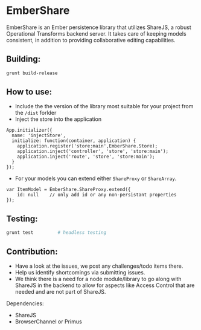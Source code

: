 # EmberShare

EmberShare is an Ember persistence library that utilizes ShareJS, a robust Operational Transforms backend server. It takes care of keeping models consistent, in addition to providing collaborative editing capabilities. 

## Building:

```sh
grunt build-release
```
## How to use:

+ Include the the version of the library most suitable for your project from the `/dist` forlder
+ Inject the store into the application

```
App.initializer({
  name: 'injectStore',
  initialize: function(container, application) {
	application.register('store:main',EmberShare.Store);
    application.inject('controller', 'store', 'store:main');
    application.inject('route', 'store', 'store:main');
  }
});
```

+ For your models you can extend either `ShareProxy` or `ShareArray`.

```
var ItemModel = EmberShare.ShareProxy.extend({
	id: null	// only add id or any non-persistant properties
});
```

## Testing:

```sh
grunt test         # headless testing

```
## Contribution:

+ Have a look at the issues, we post any challenges/todo items there.
+ Help us identify shortcomings via submitting issues.
+ We think there is a need for a node module/library to go along with ShareJS in the backend to allow for aspects like Access Control that are needed and are not part of ShareJS.

Dependencies:

- ShareJS
- BrowserChannel or Primus

